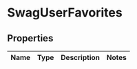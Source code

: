 
# SwagUserFavorites

## Properties
Name | Type | Description | Notes
------------ | ------------- | ------------- | -------------



